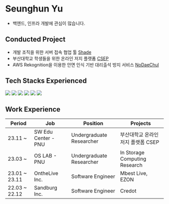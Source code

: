 # Seunghun Yu

- 백엔드, 인프라 개발에 관심이 많습니다.

## **Conducted Project**
- 개발 조직을 위한 서버 접속 협업 툴 [Shade](https://github.com/hunsy9/Shade)
- 부산대학교 학생들을 위한 온라인 저지 플랫폼 [CSEP](https://github.com/PNU-CSEP)
- AWS Rekognition을 이용한 안면 인식 기반 대리출석 방지 서비스 [NoDaeChul](https://github.com/hunsy9/NoDaechul)
        
## Tech Stacks Experienced

<div>
<img src="https://img.shields.io/badge/Python-3776AB?style=flat&logo=Python&logoColor=white">
<img src="https://img.shields.io/badge/Java-007396?style=flat&logo=Java&logoColor=white">
<img src="https://img.shields.io/badge/Spring Boot-6DB33F?style=flat&logo=Spring Boot&logoColor=white">
<img src="https://img.shields.io/badge/Vue.js-4FC08D?style=flat&logo=Vue.js&logoColor=white">        
<img src="https://img.shields.io/badge/Flutter-02569B?style=flat&logo=Flutter&logoColor=white">
<img src="https://img.shields.io/badge/Docker-2496ED?style=flat&logo=Docker&logoColor=white">
</div>

## Work Experience
| Period        | Job                 | Position                 | Projects                 |
|---------------|---------------------|--------------------------|--------------------------|
| 23.11 ~       | SW Edu Center - PNU | Undergraduate Researcher | 부산대학교 온라인 저지 플랫폼 CSEP |
| 23.03 ~       | OS LAB - PNU        | Undergraduate Researcher | In Storage Computing Research |
| 23.01 ~ 23.11 | OntheLive Inc.      | Software Engineer        | Mbest Live, EZON |
| 22.03 ~ 22.12 | Sandburg Inc.       | Software Engineer        | Credot |
